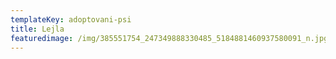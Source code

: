 ```yaml
---
templateKey: adoptovani-psi
title: Lejla
featuredimage: /img/385551754_247349888330485_5184881460937580091_n.jpg
---
```

